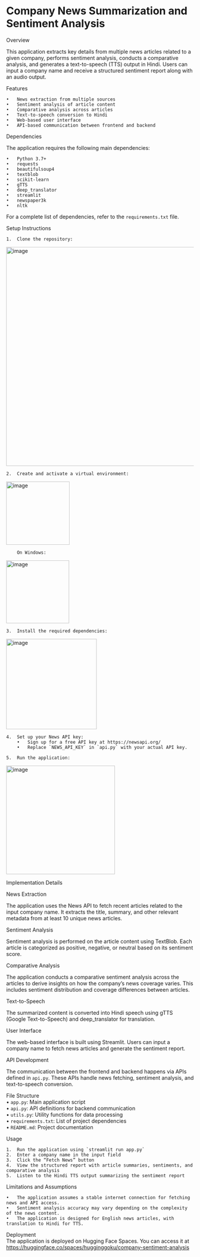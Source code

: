 # Company News Summarization and Sentiment Analysis

Overview  

This application extracts key details from multiple news articles related to a given company, performs sentiment analysis, conducts a comparative analysis, and generates a text-to-speech (TTS) output in Hindi. Users can input a company name and receive a structured sentiment report along with an audio output.  

Features  

	•	News extraction from multiple sources  
	•	Sentiment analysis of article content  
	•	Comparative analysis across articles  
	•	Text-to-speech conversion to Hindi  
	•	Web-based user interface  
	•	API-based communication between frontend and backend  
Dependencies  

The application requires the following main dependencies:  

	•	Python 3.7+  
	•	requests  
	•	beautifulsoup4  
	•	textblob  
	•	scikit-learn  
	•	gTTS  
	•	deep_translator  
	•	streamlit  
  	•	newspaper3k  
	•	nltk  
 
For a complete list of dependencies, refer to the `requirements.txt` file.  

Setup Instructions  

	1.	Clone the repository:  
 <img width="589" alt="image" src="https://github.com/user-attachments/assets/90e566fe-5aa3-4b33-a276-5e0eef9b94af" />  
 
	2.	Create and activate a virtual environment:  
 <img width="170" alt="image" src="https://github.com/user-attachments/assets/d40df283-bc7b-432b-870d-794f0fef7eac" />  
 
 		On Windows:
   <img width="169" alt="image" src="https://github.com/user-attachments/assets/c364f73a-ea64-420f-9afe-f53300515d78" />

 	3.	Install the required dependencies:  
  <img width="243" alt="image" src="https://github.com/user-attachments/assets/8e450c06-38a3-4962-a11f-e0b2e5f27b8d" />  

  	4.	Set up your News API key:  
		•	Sign up for a free API key at https://newsapi.org/  
		•	Replace `NEWS_API_KEY` in `api.py` with your actual API key. 
  
  	5.	Run the application:  
   <img width="292" alt="image" src="https://github.com/user-attachments/assets/0e2bcc19-0bc2-44d1-b2da-6f30f7edefbc" />  
   
Implementation Details  

News Extraction  

The application uses the News API to fetch recent articles related to the input company name. It extracts the title, summary, and other relevant metadata from at least 10 unique news articles.  

Sentiment Analysis  

Sentiment analysis is performed on the article content using TextBlob. Each article is categorized as positive, negative, or neutral based on its sentiment score. 

Comparative Analysis  

The application conducts a comparative sentiment analysis across the articles to derive insights on how the company’s news coverage varies. This includes sentiment distribution and coverage differences between articles.  

Text-to-Speech  

The summarized content is converted into Hindi speech using gTTS (Google Text-to-Speech) and deep_translator for translation.  

User Interface  

The web-based interface is built using Streamlit. Users can input a company name to fetch news articles and generate the sentiment report.  

API Development  

The communication between the frontend and backend happens via APIs defined in `api.py`. These APIs handle news fetching, sentiment analysis, and text-to-speech conversion.    

File Structure  
	•	`app.py`: Main application script  
	•	`api.py`: API definitions for backend communication  
	•	`utils.py`: Utility functions for data processing  
	•	`requirements.txt`: List of project dependencies  
	•	`README.md`: Project documentation  
 
Usage  

	1.	Run the application using `streamlit run app.py`  
	2.	Enter a company name in the input field  
	3.	Click the “Fetch News” button  
	4.	View the structured report with article summaries, sentiments, and comparative analysis  
	5.	Listen to the Hindi TTS output summarizing the sentiment report  
 
Limitations and Assumptions  

	•	The application assumes a stable internet connection for fetching news and API access.
	•	Sentiment analysis accuracy may vary depending on the complexity of the news content.
	•	The application is designed for English news articles, with translation to Hindi for TTS.  
 
Deployment  
The application is deployed on Hugging Face Spaces. You can access it at https://huggingface.co/spaces/hugginggoku/company-sentiment-analysis

